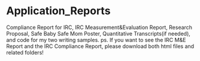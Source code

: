 # Application_Reports
Compliance Report for IRC, IRC Measurement&Evaluation Report, Research Proposal, Safe Baby Safe Mom Poster, Quantitative Transcripts(if needed), and code for my two writing samples.
ps. If you want to see the IRC M&E Report and the IRC Compliance Report, please download both html files and related folders!
